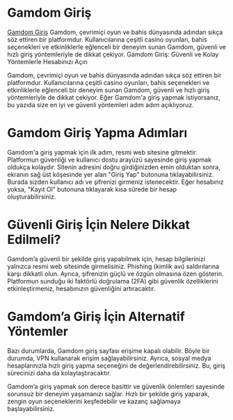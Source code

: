 # Gamdom Giriş

[Gamdom Giriş](http://gamdomgirisvpn.com/)
Gamdom, çevrimiçi oyun ve bahis dünyasında adından sıkça söz ettiren bir platformdur. Kullanıcılarına çeşitli casino oyunları, bahis seçenekleri ve etkinliklerle eğlenceli bir deneyim sunan Gamdom, güvenli ve hızlı giriş yöntemleriyle de dikkat çekiyor. 
Gamdom Giriş: Güvenli ve Kolay Yöntemlerle Hesabınızı Açın

Gamdom, çevrimiçi oyun ve bahis dünyasında adından sıkça söz ettiren bir platformdur. Kullanıcılarına çeşitli casino oyunları, bahis seçenekleri ve etkinliklerle eğlenceli bir deneyim sunan Gamdom, güvenli ve hızlı giriş yöntemleriyle de dikkat çekiyor. Eğer Gamdom'a giriş yapmak istiyorsanız, bu yazıda size en iyi ve güvenli yöntemleri adım adım açıklıyoruz.

# Gamdom Giriş Yapma Adımları

Gamdom'a giriş yapmak için ilk adım, resmi web sitesine gitmektir. Platformun güvenliği ve kullanıcı dostu arayüzü sayesinde giriş yapmak oldukça kolaydır. Sitenin adresini doğru girdiğinizden emin olduktan sonra, ekranın sağ üst köşesinde yer alan "Giriş Yap" butonuna tıklayabilirsiniz. Burada sizden kullanıcı adı ve şifrenizi girmeniz istenecektir. Eğer hesabınız yoksa, "Kayıt Ol" butonuna tıklayarak kısa sürede bir hesap oluşturabilirsiniz.

# Güvenli Giriş İçin Nelere Dikkat Edilmeli?

Gamdom’a güvenli bir şekilde giriş yapabilmek için, hesap bilgilerinizi yalnızca resmi web sitesinde girmelisiniz. Phishing (kimlik avı) saldırılarına karşı dikkatli olun. Ayrıca, şifrenizin güçlü ve özgün olmasına özen gösterin. Platformun sunduğu iki faktörlü doğrulama (2FA) gibi güvenlik özelliklerini etkinleştirmeniz, hesabınızın güvenliğini artıracaktır.

# Gamdom’a Giriş İçin Alternatif Yöntemler

Bazı durumlarda, Gamdom giriş sayfası erişime kapalı olabilir. Böyle bir durumda, VPN kullanarak erişim sağlayabilirsiniz. Ayrıca, sosyal medya hesaplarınızla hızlı giriş yapma seçeneğini de değerlendirebilirsiniz. Bu, giriş sürecinizi daha da kolaylaştıracaktır.

Gamdom’a giriş yapmak son derece basittir ve güvenlik önlemleri sayesinde sorunsuz bir deneyim yaşamanızı sağlar. Hızlı bir şekilde giriş yaparak, zengin oyun seçeneklerini keşfedebilir ve kazanç sağlamaya başlayabilirsiniz.
